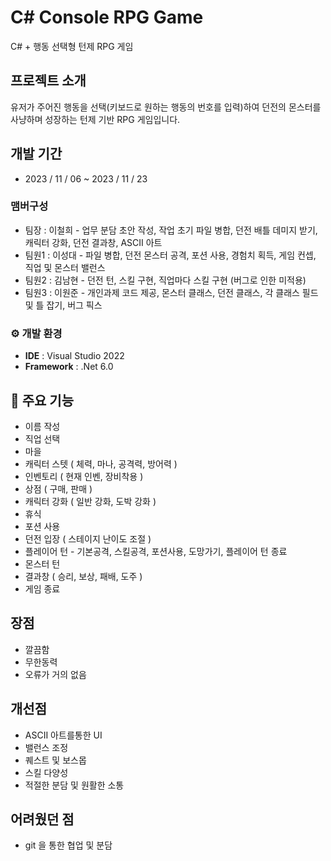 # C# Console RPG Game
C# + 행동 선택형 턴제 RPG 게임


## 프로젝트 소개
유저가 주어진 행동을 선택(키보드로 원하는 행동의 번호를 입력)하여 던전의 몬스터를 사냥하며 성장하는
턴제 기반 RPG 게임입니다.
<br>

## 개발 기간
* 2023 / 11 / 06 ~ 2023 / 11 / 23

### 맴버구성
 - 팀장  : 이철희 - 업무 분담 초안 작성, 작업 초기 파일 병합, 던전 배틀 데미지 받기, 캐릭터 강화, 던전 결과창, ASCII 아트
 - 팀원1 : 이성대 - 파일 병합, 던전 몬스터 공격, 포션 사용, 경험치 획득, 게임 컨셉, 직업 및 몬스터 밸런스
 - 팀원2 : 김남현 - 던전 턴, 스킬 구현, 직업마다 스킬 구현 (버그로 인한 미적용)
 - 팀원3 : 이원준 - 개인과제 코드 제공, 몬스터 클래스, 던전 클래스, 각 클래스 필드 및 틀 잡기, 버그 픽스

### ⚙️ 개발 환경
- **IDE** : Visual Studio 2022
- **Framework** : .Net 6.0

## 📌 주요 기능
 - 이름 작성
 - 직업 선택
 - 마을
 - 캐릭터 스텟 ( 체력, 마나, 공격력, 방어력 )
 - 인벤토리 ( 현재 인벤, 장비착용 )
 - 상점 ( 구매, 판매 )
 - 캐릭터 강화 ( 일반 강화, 도박 강화 )
 - 휴식
 - 포션 사용
 - 던전 입장 ( 스테이지 난이도 조절 )
 - 플레이어 턴 - 기본공격, 스킬공격, 포션사용, 도망가기, 플레이어 턴 종료
 - 몬스터 턴
 - 결과창 ( 승리, 보상, 패배, 도주 )
 - 게임 종료

## 장점 
- 깔끔함
- 무한동력
- 오류가 거의 없음

## 개선점
- ASCII 아트를통한 UI
- 밸런스 조정
- 퀘스트 및 보스몹
- 스킬 다양성
- 적절한 분담 및 원활한 소통

## 어려웠던 점
 - git 을 통한 협업 및 분담
